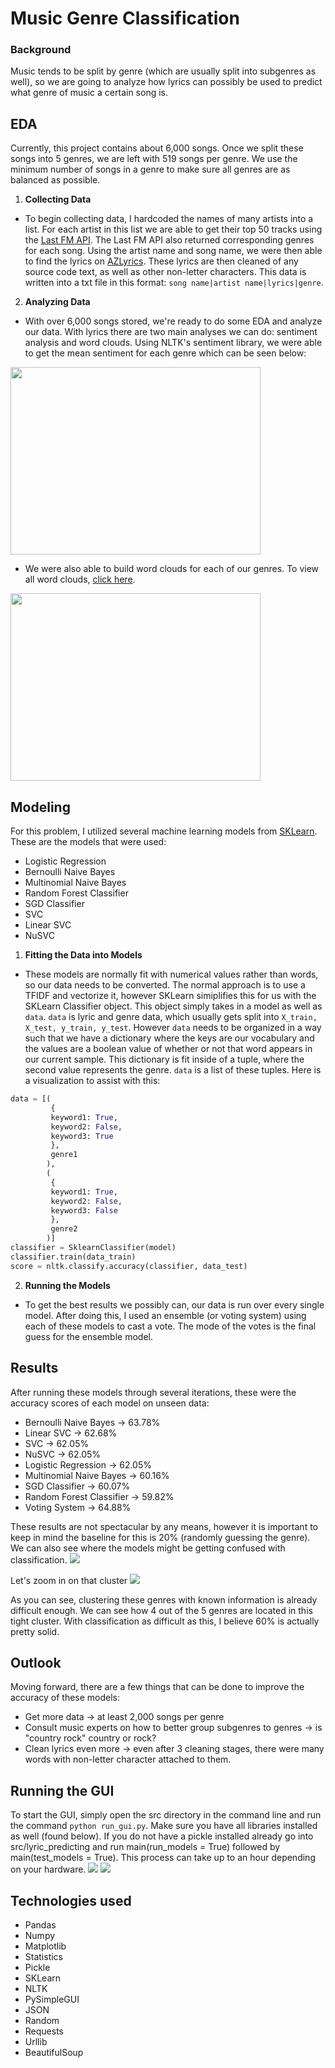 # Music Genre Classification

### Background

Music tends to be split by genre (which are usually split into subgenres as well), so we are going to analyze how lyrics can possibly be used to predict what genre of music a certain song is.

## EDA

Currently, this project contains about 6,000 songs. Once we split these songs into 5 genres, we are left with 519 songs per genre. We use the minimum number of songs in a genre to make sure all genres are as balanced as possible.

1. **Collecting Data**

- To begin collecting data, I hardcoded the names of many artists into a list. For each artist in this list we are able to get their top 50 tracks using the [Last FM API](https://www.last.fm/api). The Last FM API also returned corresponding genres for each song. Using the artist name and song name, we were then able to find the lyrics on [AZLyrics](https://www.azlyrics.com/). These lyrics are then cleaned of any source code text, as well as other non-letter characters. This data is written into a txt file in this format: `song name|artist name|lyrics|genre`.

2. **Analyzing Data**

- With over 6,000 songs stored, we're ready to do some EDA and analyze our data. With lyrics there are two main analyses we can do: sentiment analysis and word clouds.
Using NLTK's sentiment library, we were able to get the mean sentiment for each genre which can be seen below:
<img src="images/sentiment.png" width=400 height=300>

- We were also able to build word clouds for each of our genres. To view all word clouds, [click here](https://github.com/cezar-r/music_genre_identifier/tree/main/images).
<img src = "images/hip-hop_word_cloud.png" width=400 height=300>


## Modeling

For this problem, I utilized several machine learning models from [SKLearn](https://scikit-learn.org/stable/). These are the models that were used:
  * Logistic Regression
  * Bernoulli Naive Bayes
  * Multinomial Naive Bayes
  * Random Forest Classifier
  * SGD Classifier
  * SVC
  * Linear SVC
  * NuSVC

1. **Fitting the Data into Models**

- These models are normally fit with numerical values rather than words, so our data needs to be converted. The normal approach is to use a TFIDF and vectorize it, however SKLearn simiplifies this for us with the SKLearn Classifier object. This object simply takes in a model as well as `data`. `data` is lyric and genre data, which usually gets split into `X_train, X_test, y_train, y_test`. However `data` needs to be organized in a way such that we have a dictionary where the keys are our vocabulary and the values are a boolean value of whether or not that word appears in our current sample. This dictionary is fit inside of a tuple, where the second value represents the genre. `data` is a list of these tuples. Here is a visualization to assist with this:
```python
data = [(
         {
         keyword1: True,
         keyword2: False,
         keyword3: True
         },
         genre1
        ),
        (
         {
         keyword1: True,
         keyword2: False, 
         keyword3: False
         },
         genre2
        )]
classifier = SklearnClassifier(model)
classifier.train(data_train)
score = nltk.classify.accuracy(classifier, data_test)       

```

2.  **Running the Models**

- To get the best results we possibly can, our data is run over every single model. After doing this, I used an ensemble (or voting system) using each of these models to cast a vote. The mode of the votes is the final guess for the ensemble model. 


## Results

After running these models through several iterations, these were the accuracy scores of each model on unseen data:

  * Bernoulli Naive Bayes -> 63.78%
  * Linear SVC -> 62.68%
  * SVC -> 62.05%
  * NuSVC -> 62.05%
  * Logistic Regression -> 62.05%
  * Multinomial Naive Bayes -> 60.16%
  * SGD Classifier -> 60.07%
  * Random Forest Classifier -> 59.82%
  * Voting System -> 64.88%

These results are not spectacular by any means, however it is important to keep in mind the baseline for this is 20% (randomly guessing the genre). 
We can also see where the models might be getting confused with classification.
<img src="images/figure_of_truth.png">

Let's zoom in on that cluster
<img src="images/figure_of_truth_zoomed_in.png">

As you can see, clustering these genres with known information is already difficult enough. We can see how 4 out of the 5 genres are located in this tight cluster. With classification as difficult as this, I believe 60% is actually pretty solid.


## Outlook

Moving forward, there are a few things that can be done to improve the accuracy of these models:
- Get more data -> at least 2,000 songs per genre
- Consult music experts on how to better group subgenres to genres -> is "country rock" country or rock?
- Clean lyrics even more -> even after 3 cleaning stages, there were many words with non-letter character attached to them.


## Running the GUI

To start the GUI, simply open the src directory in the command line and run the command `python run_gui.py`. Make sure you have all libraries installed as well (found below). If you do not have a pickle installed already go into src/lyric_predicting and run main(run_models = True) followed by main(test_models = True). This process can take up to an hour depending on your hardware.
<img src="images/gui_empty.png"> <img src = "images/gui_example.png">


## Technologies used
- Pandas
- Numpy
- Matplotlib
- Statistics
- Pickle
- SKLearn
- NLTK
- PySimpleGUI
- JSON
- Random
- Requests
- Urllib
- BeautifulSoup




